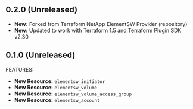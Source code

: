 ## 0.2.0 (Unreleased)

* **New:** Forked from Terraform NetApp ElementSW Provider (repository)
* **New:** Updated to work with Terraform 1.5 and Terraform Plugin SDK v2.30

## 0.1.0 (Unreleased)

FEATURES:

* **New Resource:** `elementsw_initiator`
* **New Resource:** `elementsw_volume`
* **New Resource:** `elementsw_volume_access_group`
* **New Resource:** `elementsw_account`
